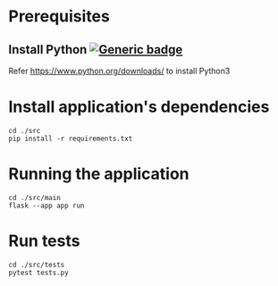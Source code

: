 # Prerequisites

## Install Python [![Generic badge](https://img.shields.io/badge/Prerequisite-Python3-yellow.svg)](https://www.python.org/downloads/)

Refer https://www.python.org/downloads/ to install Python3

# Install application's dependencies

```
cd ./src
pip install -r requirements.txt
```

# Running the application

```
cd ./src/main
flask --app app run
```

# Run tests

```
cd ./src/tests
pytest tests.py
```

